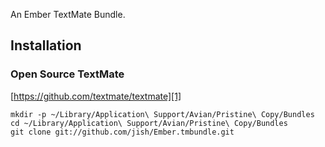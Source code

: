 An Ember TextMate Bundle.

## Installation

### Open Source TextMate

[https://github.com/textmate/textmate][1]

    mkdir -p ~/Library/Application\ Support/Avian/Pristine\ Copy/Bundles
    cd ~/Library/Application\ Support/Avian/Pristine\ Copy/Bundles
    git clone git://github.com/jish/Ember.tmbundle.git

[1]: https://github.com/textmate/textmate
